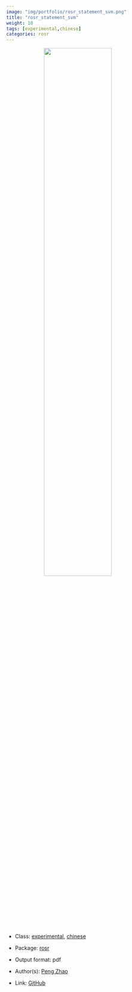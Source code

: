 ```yaml
---
image: "img/portfolio/rosr_statement_svm.png"
title: "rosr_statement_svm"
weight: 10
tags: [experimental,chinese]
categories: rosr
---
```




<!--more-->

<a href="../../img/portfolio/rosr_statement_svm.png"><img class = "jf-image-shadow" src="../../img/portfolio/rosr_statement_svm.png" style="display: block; margin: auto;" width="60%"></a>

- Class: [experimental](../../tags/experimental), [chinese](../../tags/chinese)
- Package: [rosr](rosr)
- Output format: pdf

- Author(s): [Peng Zhao](https://pzhao.org)
- Link: [GitHub](https://github.com/pzhaonet/rosr)


